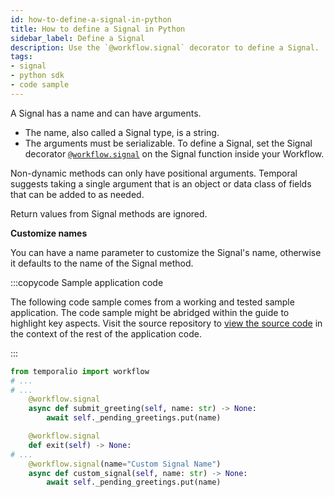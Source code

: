 ```yaml
---
id: how-to-define-a-signal-in-python
title: How to define a Signal in Python
sidebar_label: Define a Signal
description: Use the `@workflow.signal` decorator to define a Signal.
tags:
- signal
- python sdk
- code sample
---
```


<!-- DO NOT EDIT THIS FILE DIRECTLY.
THIS FILE IS GENERATED from https://github.com/temporalio/documentation-samples-python/blob/main/signal_your_workflow/wf_signal_dacx.py. -->

A Signal has a name and can have arguments.

- The name, also called a Signal type, is a string.
- The arguments must be serializable.
  To define a Signal, set the Signal decorator [`@workflow.signal`](https://python.temporal.io/temporalio.workflow.html#signal) on the Signal function inside your Workflow.

Non-dynamic methods can only have positional arguments.
Temporal suggests taking a single argument that is an object or data class of fields that can be added to as needed.

Return values from Signal methods are ignored.

**Customize names**

You can have a name parameter to customize the Signal's name, otherwise it defaults to the name of the Signal method.

:::copycode Sample application code

The following code sample comes from a working and tested sample application.
The code sample might be abridged within the guide to highlight key aspects.
Visit the source repository to [view the source code](https://github.com/temporalio/documentation-samples-python/blob/main/signal_your_workflow/wf_signal_dacx.py) in the context of the rest of the application code.

:::

```python
from temporalio import workflow
# ...
# ...
    @workflow.signal
    async def submit_greeting(self, name: str) -> None:
        await self._pending_greetings.put(name)

    @workflow.signal
    def exit(self) -> None:
# ...
    @workflow.signal(name="Custom Signal Name")
    async def custom_signal(self, name: str) -> None:
        await self._pending_greetings.put(name)
```
